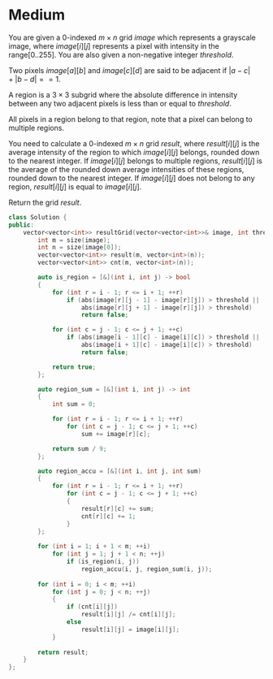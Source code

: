 # Medium

You are given a 0-indexed $m \times n$ grid $image$ which represents a grayscale image, where $image[i][j]$ represents a pixel with intensity in the range$[0..255]$. You are also given a non-negative integer $threshold$.

Two pixels $image[a][b]$ and $image[c][d]$ are said to be adjacent if $|a - c| + |b - d| == 1$.

A region is a $3 \times 3$ subgrid where the absolute difference in intensity between any two adjacent pixels is less than or equal to $threshold$.

All pixels in a region belong to that region, note that a pixel can belong to multiple regions.

You need to calculate a 0-indexed $m \times n$ grid $result$, where $result[i][j]$ is the average intensity of the region to which $image[i][j]$ belongs, rounded down to the nearest integer. If $image[i][j]$ belongs to multiple regions, $result[i][j]$ is the average of the rounded down average intensities of these regions, rounded down to the nearest integer. If $image[i][j]$ does not belong to any region, $result[i][j]$ is equal to $image[i][j]$.

Return the grid $result$.

```cpp
class Solution {
public:
    vector<vector<int>> resultGrid(vector<vector<int>>& image, int threshold) {
        int m = size(image);
        int n = size(image[0]);
        vector<vector<int>> result(m, vector<int>(n));
        vector<vector<int>> cnt(m, vector<int>(n));

        auto is_region = [&](int i, int j) -> bool
        {
            for (int r = i - 1; r <= i + 1; ++r)
                if (abs(image[r][j - 1] - image[r][j]) > threshold ||
                    abs(image[r][j + 1] - image[r][j]) > threshold)
                    return false;

            for (int c = j - 1; c <= j + 1; ++c)
                if (abs(image[i - 1][c] - image[i][c]) > threshold ||
                    abs(image[i + 1][c] - image[i][c]) > threshold)
                    return false;

            return true;
        };

        auto region_sum = [&](int i, int j) -> int
        {
            int sum = 0;

            for (int r = i - 1; r <= i + 1; ++r)
                for (int c = j - 1; c <= j + 1; ++c)
                    sum += image[r][c];

            return sum / 9;
        };

        auto region_accu = [&](int i, int j, int sum)
        {
            for (int r = i - 1; r <= i + 1; ++r)
                for (int c = j - 1; c <= j + 1; ++c)
                {
                    result[r][c] += sum;
                    cnt[r][c] += 1;
                }
        };
        
        for (int i = 1; i + 1 < m; ++i)
            for (int j = 1; j + 1 < n; ++j)
                if (is_region(i, j))
                    region_accu(i, j, region_sum(i, j));
        
        for (int i = 0; i < m; ++i)
            for (int j = 0; j < n; ++j)
            {
                if (cnt[i][j])
                    result[i][j] /= cnt[i][j];
                else
                    result[i][j] = image[i][j];
            }
        
        return result;
    }
};
```
